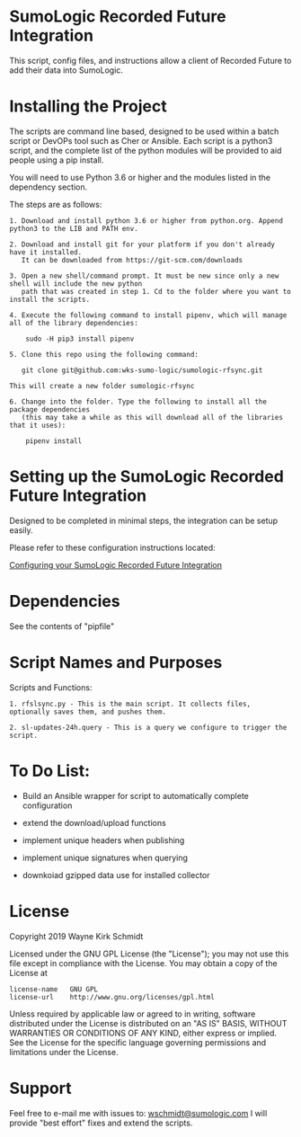 SumoLogic Recorded Future Integration
=====================================

This script, config files, and instructions allow a client of Recorded Future to add their data into SumoLogic.

Installing the Project
======================

The scripts are command line based, designed to be used within a batch script or DevOPs tool such as Cher or Ansible.
Each script is a python3 script, and the complete list of the python modules will be provided to aid people using a pip install.

You will need to use Python 3.6 or higher and the modules listed in the dependency section.  

The steps are as follows: 

    1. Download and install python 3.6 or higher from python.org. Append python3 to the LIB and PATH env.

    2. Download and install git for your platform if you don't already have it installed.
       It can be downloaded from https://git-scm.com/downloads
    
    3. Open a new shell/command prompt. It must be new since only a new shell will include the new python 
       path that was created in step 1. Cd to the folder where you want to install the scripts.
    
    4. Execute the following command to install pipenv, which will manage all of the library dependencies:
    
        sudo -H pip3 install pipenv 
 
    5. Clone this repo using the following command:
    
       git clone git@github.com:wks-sumo-logic/sumologic-rfsync.git

    This will create a new folder sumologic-rfsync
    
    6. Change into the folder. Type the following to install all the package dependencies 
       (this may take a while as this will download all of the libraries that it uses):

        pipenv install
        
Setting up the SumoLogic Recorded Future Integration
====================================================

Designed to be completed in minimal steps, the integration can be setup easily.

Please refer to these configuration instructions located:

[Configuring your SumoLogic Recorded Future Integration](doc/readme.md)

Dependencies
============

See the contents of "pipfile"

Script Names and Purposes
=========================

Scripts and Functions:

    1. rfslsync.py - This is the main script. It collects files, optionally saves them, and pushes them.

    2. sl-updates-24h.query - This is a query we configure to trigger the script.
                   
To Do List:
===========

* Build an Ansible wrapper for script to automatically complete configuration

* extend the download/upload functions

* implement unique headers when publishing

* implement unique signatures when querying

* downkoiad gzipped data use for installed collector


License
=======

Copyright 2019 Wayne Kirk Schmidt

Licensed under the GNU GPL License (the "License");
you may not use this file except in compliance with the License.
You may obtain a copy of the License at

    license-name   GNU GPL
    license-url    http://www.gnu.org/licenses/gpl.html

Unless required by applicable law or agreed to in writing, software
distributed under the License is distributed on an "AS IS" BASIS,
WITHOUT WARRANTIES OR CONDITIONS OF ANY KIND, either express or implied.
See the License for the specific language governing permissions and
limitations under the License.

Support
=======

Feel free to e-mail me with issues to: wschmidt@sumologic.com
I will provide "best effort" fixes and extend the scripts.
